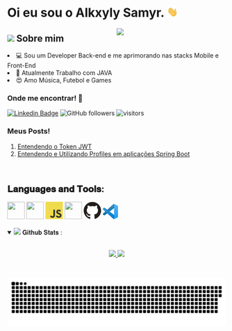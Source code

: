 <h1> Oi eu sou o Alkxyly Samyr. <img src="https://github.com/LeonardoYz/LeonardoYz/blob/main/assets/Hi.gif" width="25"></h1>
<img align="right" width="50%" src="https://cdn.dribbble.com/users/220167/screenshots/2373375/resp_dribbble.gif">

<h2> <img src="https://emoji.gg/assets/emoji/7279-vibecat.gif" width="24"/> Sobre mim </h2>

<li> 💻 Sou um Developer Back-end e me aprimorando nas stacks Mobile e Front-End </li>
<li> 🧠 Atualmente Trabalho com JAVA </li>
<li> 😍 Amo Música, Futebol e Games </li>

### Onde me encontrar! 👋
[![Linkedin Badge](https://img.shields.io/badge/-Alkxyly-blue?style=flat-square&logo=Linkedin&logoColor=white&link=https://www.linkedin.com/in/alkxyly-samyr-8a75554a/)](https://www.linkedin.com/in/alkxyly-samyr-8a75554a/)
![GitHub followers](https://img.shields.io/github/followers/alkxyly?style=social)
![visitors](https://visitor-badge-reloaded.herokuapp.com/badge?page_id=alkxyly&color=00cf00)

### Meus Posts!
1. [Entendendo o Token JWT](https://alkxyly.medium.com/entendendo-o-jwt-fa4a24c958c7)
2. [Entendendo e Utilizando Profiles em aplicações Spring Boot](https://alkxyly.medium.com/entendendo-e-utilizando-profiles-em-aplica%C3%A7%C3%B5es-spring-boot-879829c63639)

<br/>
<h2>𝐋𝐚𝐧𝐠𝐮𝐚𝐠𝐞𝐬 𝐚𝐧𝐝 𝐓𝐨𝐨𝐥𝐬:</h2>
<code><img height="40" width="40" src="https://www.flaticon.com/svg/static/icons/svg/1216/1216733.svg"></code>
<code><img height="40" width="40" src="https://cdn.iconscout.com/icon/free/png-256/css-131-722685.png"></code>
<code><img height="40" width="40" src="https://raw.githubusercontent.com/github/explore/80688e429a7d4ef2fca1e82350fe8e3517d3494d/topics/javascript/javascript.png"></code>
<code><img height="40" width="40" src="https://upload.wikimedia.org/wikipedia/commons/thumb/3/3f/Git_icon.svg/1024px-Git_icon.svg.png"></code>
<code><img height="40" width="40" src="https://raw.githubusercontent.com/github/explore/80688e429a7d4ef2fca1e82350fe8e3517d3494d/topics/github-api/github-api.png"></code>
<code><img height="35" width="35" src="https://github.com/LeonardoYz/LeonardoYz/blob/main/assets/VsCode.svg.png"></code>

<br/>
<br/>


<details open="">
<summary>
  <img src="https://media.giphy.com/media/cj87CxfRtrUifF3Ryk/giphy.gif" height="25">
  <span> 𝐆𝐢𝐭𝐡𝐮𝐛 𝐒𝐭𝐚𝐭𝐬 : </span>
</summary>
<br>

<p align="center">
   <div align="center">
    <a href="https://github.com/alkxyly">
    <img height="180em" src="https://github-readme-stats.vercel.app/api?username=alkxyly&show_icons=true&theme=dracula&include_all_commits=true&count_private=true"/>
    <img height="180em" src="https://github-readme-stats.vercel.app/api/top-langs/?username=alkxyly&layout=compact&langs_count=7&theme=dracula"/>
   </div>
</p>
</details>
<br>



  ![Snake animation](https://github.com/alkxyly/alkxyly/blob/output/github-contribution-grid-snake.svg)
